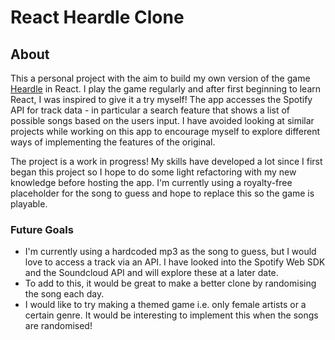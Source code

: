 # React Heardle Clone

## About

This a personal project with the aim to build my own version of the game [Heardle](https://www.spotify.com/heardle/?) in React. I play the game regularly and after first beginning to learn React, I was inspired to give it a try myself! The app accesses the Spotify API for track data - in particular a search feature that shows a list of possible songs based on the users input. I have avoided looking at similar projects while working on this app to encourage myself to explore different ways of implementing the features of the original.

The project is a work in progress! My skills have developed a lot since I first began this project so I hope to do some light refactoring with my new knowledge before hosting the app. I'm currently using a royalty-free placeholder for the song to guess and hope to replace this so the game is playable.

### Future Goals

- I'm currently using a hardcoded mp3 as the song to guess, but I would love to access a track via an API. I have looked into the Spotify Web SDK and the Soundcloud API and will explore these at a later date.
- To add to this, it would be great to make a better clone by randomising the song each day.
- I would like to try making a themed game i.e. only female artists or a certain genre. It would be interesting to implement this when the songs are randomised!
